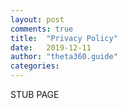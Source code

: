 ```yaml
---
layout: post
comments: true
title:  "Privacy Policy"
date:   2019-12-11
author: "theta360.guide"
categories: 
---
```


STUB PAGE